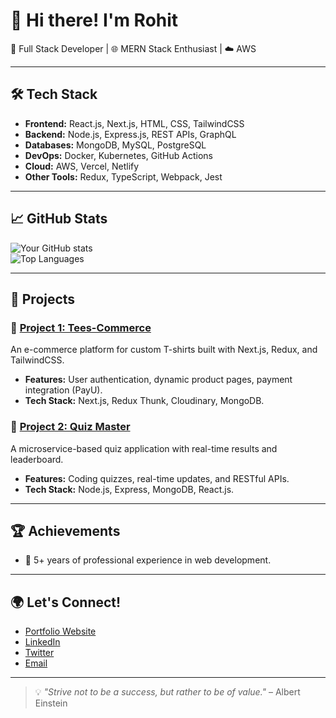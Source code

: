 # 👋 Hi there! I'm Rohit  
🚀 Full Stack Developer | 🌐 MERN Stack Enthusiast | ☁️ AWS  

---

## 🛠️ Tech Stack
- **Frontend:** React.js, Next.js, HTML, CSS, TailwindCSS
- **Backend:** Node.js, Express.js, REST APIs, GraphQL
- **Databases:** MongoDB, MySQL, PostgreSQL
- **DevOps:** Docker, Kubernetes, GitHub Actions
- **Cloud:** AWS, Vercel, Netlify
- **Other Tools:** Redux, TypeScript, Webpack, Jest

---

## 📈 GitHub Stats
![Your GitHub stats](https://github-readme-stats.vercel.app/api?username=rohitd4007&show_icons=true&theme=dark)  
![Top Languages](https://github-readme-stats.vercel.app/api/top-langs/?username=rohitd4007&layout=compact&theme=dark)

---

## 💼 Projects
### 🌟 [Project 1: Tees-Commerce](https://github.com/yourusername/tees-commerce)
An e-commerce platform for custom T-shirts built with Next.js, Redux, and TailwindCSS.  
- **Features:** User authentication, dynamic product pages, payment integration (PayU).  
- **Tech Stack:** Next.js, Redux Thunk, Cloudinary, MongoDB.

### 🌟 [Project 2: Quiz Master](https://github.com/yourusername/quiz-master)
A microservice-based quiz application with real-time results and leaderboard.  
- **Features:** Coding quizzes, real-time updates, and RESTful APIs.  
- **Tech Stack:** Node.js, Express, MongoDB, React.js.

---

## 🏆 Achievements
- 🥇 5+ years of professional experience in web development.

---

## 🌍 Let's Connect!
- [Portfolio Website](https://rohit-devhare-portfolio.netlify.app/)
- [LinkedIn](https://www.linkedin.com/in/rohitdevhare07)
- [Twitter](https://twitter.com/yourtwitter)
- [Email](mailto:rohitdevhare400@gmail.com)

---

> 💡 *"Strive not to be a success, but rather to be of value."* – Albert Einstein
